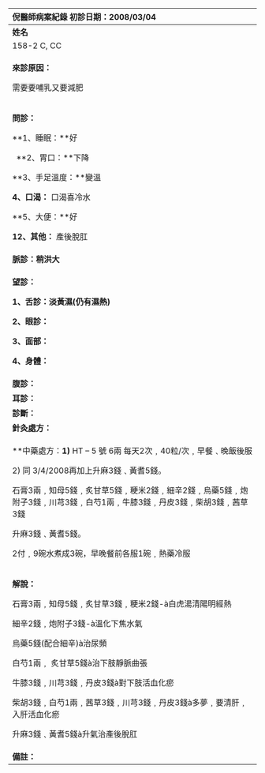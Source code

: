 ﻿|**倪醫師病案紀錄**     初診日期：2008/03/04|
| :- |
|**姓名**|**性別：**|**年齡及體型**|**來診日期：**|
|158-2 C, CC|女||3/17/08|
|<p>**來診原因：**</p><p>需要要哺乳又要減肥</p>|
|<p>**問診：**</p><p>**1、睡眠：**好</p><p>` `**2、胃口：**下降</p><p>**3、手足溫度：**變溫</p><p>**4、口渴：** 口渴喜冷水</p><p>**5、大便：**好</p><p>**12、其他：** 產後脫肛</p>|
|**脈診：稍洪大**|
|<p>**望診：**</p><p>**1、舌診：淡黃濕(仍有濕熱)**</p><p>**2、眼診：**</p><p>**3、面部：**</p><p>**4、身體：**</p>|
|**腹診：**|
|**耳診：**|
|**診斷：** |
|**針灸處方：**|
|<p>**中藥處方：**1)**  HT – 5 號 6兩 每天2次﹐40粒/次﹐早餐﹑晚飯後服</p><p>2) 同 3/4/2008再加上升麻3錢﹑黃耆5錢。 </p><p>石膏3兩﹐知母5錢﹐炙甘草5錢﹐粳米2錢﹐細辛2錢﹐烏藥5錢﹐炮附子3錢﹐川芎3錢﹐白芍1兩﹐牛膝3錢﹐丹皮3錢﹐柴胡3錢﹐茜草3錢</p><p>升麻3錢﹑黃耆5錢。</p><p>2付﹐9碗水煮成3碗，早晚餐前各服1碗﹐熱藥冷服</p>|
|<p>**解說：** </p><p>石膏3兩﹐知母5錢﹐炙甘草3錢﹐粳米2錢-à白虎湯清陽明經熱</p><p>細辛2錢﹐炮附子3錢-à溫化下焦水氣</p><p>烏藥5錢(配合細辛)à治尿頻</p><p>白芍1兩﹐ 炙甘草5錢à治下肢靜脈曲張</p><p>牛膝3錢﹐川芎3錢﹐丹皮3錢à對下肢活血化瘀</p><p>柴胡3錢﹐白芍1兩﹐茜草3錢﹐川芎3錢﹐丹皮3錢à多夢﹐要清肝﹐入肝活血化瘀</p><p>升麻3錢﹑黃耆5錢à升氣治產後脫肛</p>|
|**備註：**|

